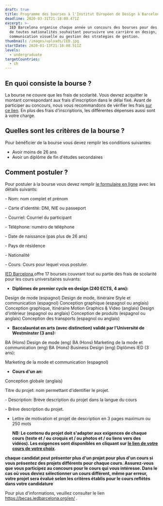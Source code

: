 ```yaml
---
draft: true
title: Programme des bourses à l'Institut Européen de Design à Barcelone
deadline: 2020-03-31T21:18:08.471Z
excerpt: >-
  IED Barcelona organise chaque année un concours des bourses pour des candidats
  de toutes nationalités souhaitant poursuivre une carrière en design, mode,
  communication visuelle ou gestion des stratégies de gestion.
thumbnail: /images/uploads/IED.jpg
startDate: 2020-01-13T21:18:08.511Z
levels:
  - undergraduate
targetCountries:
  - ch
---
```

## En quoi consiste la bourse ?

La bourse ne couvre que les frais de scolarité. Vous devrez acquitter le montant correspondant aux frais d'inscription dans le délai fixé. Avant de participer au concours, nous vous recommandons de vérifier les frais [sur ce lien](https://iedbarcelona.es/wp-content/uploads/2019/12/Becas-IED-BCN-2020-2021-1.pdf). En plus des frais d'inscriptions, les différentes dépenses aussi sont à votre charge.

## Quelles sont les critères de la bourse ?

Pour bénéficier de la bourse vous devez remplir les conditions suivantes:

* Avoir moins de 26 ans
* Avoir un diplôme de fin d'études secondaires

## **Comment postuler ?**

Pour postuler à la bourse vous devez remplir [le formulaire en ligne](https://becas.iedbarcelona.org/en/apply-now) avec les détails suivants:

\- Nom: nom complet et prénom

\- Carte d'identité: DNI, NIE ou passeport

\- Courriel: Courriel du participant

\- Téléphone: numéro de téléphone

\- Date de naissance (pas plus de 26 ans)

\- Pays de résidence

\- Nationalité

\- Cours: Cours pour lequel vous postuler.

[IED Barcelona ](https://iedbarcelona.es/en/)offre 17 bourses couvrant tout ou partie des frais de scolarité pour les cours universitaires suivants:

* **Diplômes de premier cycle en design (240 ECTS, 4 ans):**

Design de mode (espagnol) Design de mode, itinéraire Style et communication (espagnol) Conception graphique (espagnol ou anglais)
Conception graphique, itinéraire Motion Graphics & Video (anglais)
Design d'intérieur (espagnol ou anglais)
Conception de produits (espagnol ou anglais)
Conception des transports (espagnol ou anglais)

* **Baccalauréat en arts (avec distinction) validé par l'Université de Westminster (3 ans):**

BA (Hons) Design de mode (eng) BA (Hons)  Marketing de la mode et communication (eng) BA (Hons) Business Design (eng) Diplômes IED (3 ans):

Marketing de la mode et communication (espagnol) 

* **Cours d'un an:**

Conception globale (anglais)

Titre du projet: nom permettant d'identifier le projet.

\- Description: Brève description du projet dans la langue du cours

\- Brève description du projet.

* Lettre de motivation et projet de description en 3 pages maximum ou 250 mots

  **NB: Le contenu du projet doit s'adapter aux exigences de chaque cours (texte et / ou croquis et / ou photos et / ou liens vers des vidéos). Les exigences sont disponibles en cliquant sur [le lien de votre cours de votre choix](https://iedbarcelona.es/en/becas-info/ied-barcelona-scholarship-university-level/)**.

**chaque candidat peut présenter plus d'un projet pour plus d'un cours si vous présentez des projets différents pour chaque cours. Assurez-vous que vous participez au concours pour le cours qui vous intéresse. Dans le cas où vous deviez sélectionner un cours différent, même par erreur, votre projet sera évalué selon les critères établis pour le cours reflétés dans votre candidature** 

Pour plus d'informations, veuillez consulter le lien <https://becas.iedbarcelona.org/en/> .

